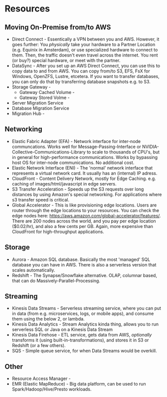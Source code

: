 # Resources

## Moving On-Premise from/to AWS

- Direct Connect - Essentically a VPN between you and AWS. However, it goes further: You *physically* take your hardware to a Partner Location (e.g. Equinix in Amsterdam), or use specialized hardware to connect to them. Then, the traffic doesn't even travel across the internet. You rent (or buy?) special hardware, or meet with the partner.
- DataSync - After you set up an AWS Direct Connect, you can use this to copy data to and from AWS. You can copy from/to S3, EFS, FsX for Windows, OpenZFS, Lustre, etcetera. If you want to transfer databases, you can only do that by transferring database snapshots e.g. to S3.
- Storage Gateway - 
  - Gateway Cached Volume - 
  - Gateway Stored Volme - 
- Server Migration Service
- Database Migration Service
- Migration Hub - 

## Networking

- Elastic Fabric Adapter (EFA) - Network interface for inter-node communcations. Works well for Message-Passing-Interface or NVIDIA-Collective-Communications-Library to scale to thousands of CPU's, but in general for high-performance communications. Works by bypassing host OS for inter-node communications. No additional cost.
- Elastic Network Interface (ENI) - The 'normal' network interface that represents a virtual network card. It usually has an (internal) IP adress.
- CloudFront - Content Delivery Network, mostly for Edge Caching. e.g. caching of images/html/javascript in edge servers. 
- S3 Transfer Acceleration - Speeds up the S3 requests over long distances by using Amazon's special networking. For applications where s3 transfer speed is critical. 
- Global Accelerator - This is like provisioning edge locations. Users are router through the edge locations to your resources. You can check the edge nodes here: <https://aws.amazon.com/global-accelerator/features/>. There are 200 nodes across the world, and you pay per edge location ($0.02/hr), and also a few cents per GB. Again, more expensive than CloudFront for high-throughput applications.

## Storage

- Aurora - Amazon SQL database. Basically the most 'managed' SQL database you can have in AWS. There is also a serverless version that scales automatically.
- Redshift - The Synapse/Snowflake alternative. OLAP, columnar based, that can do Massively-Parallel-Processing.

## Streaming

- Kinesis Data Streams - Serverless streaming service, where you can put in data (from e.g. microservices, logs, or mobile apps), and consume them using the below 2, or lambda.
- Kinesis Data Analytics - Stream Analytics kinda thing, allows you to run serverless SQL or Java on a Kinesis Data Stream
- Kinesis Data Firehose - ETL service, gets data from AWS, *optionally* transforms it (using built-in-transformations), and stores it in S3 or Redshift (or a few others).
- SQS - Simple queue service, for when Data Streams would be overkill.

## Other

- Resource Access Manager - 
- EMR (Elastic MapReduce) - Big data platform, can be used to run Spark/Hadoop/Hive/Presto workloads.